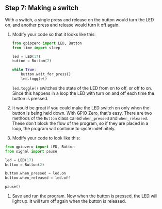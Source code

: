 ## Step 7: Making a switch

With a switch, a single press and release on the button would turn the LED on, and another press and release would turn it off again.

1. Modify your code so that it looks like this:

    ```python
    from gpiozero import LED, Button
    from time import sleep
    
    led = LED(17)
    button = Button(2)
    
    while True:
        button.wait_for_press()
        led.toggle()
    ```
    
    `led.toggle()` switches the state of the LED from on to off, or off to on. Since this happens in a loop the LED with turn on and off each time the button is pressed.

1. It would be great if you could make the LED switch on only when the button is being held down. With GPIO Zero, that's easy. There are two methods of the `Button` class called `when_pressed` and `when_released`. These don't block the flow of the program, so if they are placed in a loop, the program will continue to cycle indefinitely.

1. Modify your code to look like this:

  ```python
  from gpiozero import LED, Button
  from signal import pause
  
  led = LED(17)
  button = Button(2)
  
  button.when_pressed = led.on
  button.when_released = led.off
  
  pause()
  ```

1. Save and run the program. Now when the button is pressed, the LED will light up. It will turn off again when the button is released.


